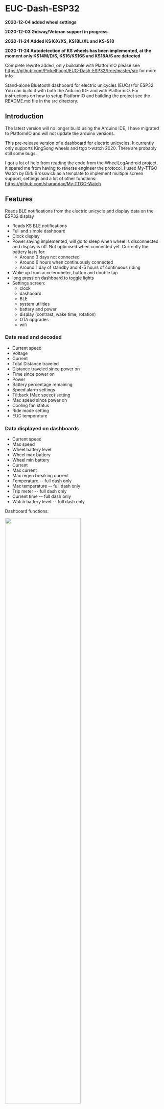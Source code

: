 # EUC-Dash-ESP32

**2020-12-04 added wheel settings**

**2020-12-03 Gotway/Veteran support in progress**

**2020-11-24 Added KS16X/XS, KS18L/XL and KS-S18**

**2020-11-24 Autodetection of KS wheels has been implemented, at the moment only KS14M/D/S, KS16/KS16S and KS18A/S are detected**


Complete rewrite added, only buildable with PlatformIO please see https://github.com/Pickelhaupt/EUC-Dash-ESP32/tree/master/src for more info

Stand-alone Bluetooth dashboard for electric unicycles (EUCs) for ESP32.
You can build it with both the Arduino IDE and with PlatformIO.
For instructions on how to setup PlatformIO and building the project see the README.md file in the src directory.

## Introduction
The latest version will no longer build using the Arduino IDE, I have migrated to PlatformIO and will not update the arduino versions.

This pre-release version of a dashboard for electric unicycles. It currently only supports KingSong wheels and ttgo t-watch 2020. There are probably still some bugs. 

I got a lot of help from reading the code from the WheelLogAndroid project, it spared me from having to reverse engineer the protocol.
I used My-TTGO-Watch by Dirk Brosswick as a template to implement multiple screen support, settings and a lot of other functions:
https://github.com/sharandac/My-TTGO-Watch


## Features
Reads BLE notifications from the electric unicycle and display data on the ESP32 display
- Reads KS BLE notifications
- Full and simple dashboard
- Clock display
- Power saving implemented, will go to sleep when wheel is disconnected and display is off. Not optimised when connected yet. Currently the battery lasts for:
  - Around 3 days not connected
  - Around 6 hours when continuously connected
  - Around 1 day of standby and 4-5 hours of continuous riding
- Wake up from accelerometer, button and double tap
- long press on dashboard to toggle lights
- Settings screen:
  - clock
  - dashboard
  - BLE
  - system utilities
  - battery and power
  - display (contrast, wake time, rotation)
  - OTA upgrades
  - wifi

### Data read and decoded
- Current speed
- Voltage
- Current
- Total Distance traveled
- Distance traveled since power on
- Time since power on
- Power
- Battery percentage remaining
- Speed alarm settings
- Tiltback (Max speed) setting
- Max speed since power on
- Cooling fan status
- Ride mode setting
- EUC temperature
### Data displayed on dashboards
- Current speed 
- Max speed
- Wheel battery level
- Wheel max battery
- Wheel min battery
- Current
- Max current
- Max regen breaking current
- Temperature -- full dash only
- Max temperature -- full dash only
- Trip meter -- full dash only
- Current time -- full dash only
- Watch battery level -- full dash only

Dashboard functions:
<div> 
<img src="https://github.com/Pickelhaupt/EUC-Dash-ESP32/raw/master/Images/dashboards-s.png" width="70%" align="center"/>
</div>

Dashboard alerts:
<div> 
<img src="https://github.com/Pickelhaupt/EUC-Dash-ESP32/raw/master/Images/alerts-note-s.png" width="60%" align="center"/>
</div>

### Other screens
- Time and date screen
- Settings screen
- trip info screen
- wheel info screen

Screen layout:
<div> 
<img src="https://github.com/Pickelhaupt/EUC-Dash-ESP32/raw/master/Images/maintile-s.png" width="80%" align="center"/>
</div>

Map of all settings screens:
<div> 
<img src="https://github.com/Pickelhaupt/EUC-Dash-ESP32/raw/master/Images/settingsmanual2s.png" width="100%" align="center"/>
</div>

### Supported Models
Only supports Kingsong wheels at the moment. it autodetects the following models:
- KS14M/D/S
- KS16/KS16/S/X/XS
- KS18A/S/L/XL
- KS-S18

Gotway support is being actively worked on.
## Screenshots
Some new screenshots, colours are a bit off though
<div> 
  <img src="https://github.com/Pickelhaupt/EUC-Dash-ESP32/raw/master/Images/20201114_005122-fix_proc.jpg" width="20%" align="left"/>
  <img src="https://github.com/Pickelhaupt/EUC-Dash-ESP32/raw/master/Images/20201114_005212-fix_proc.jpg" width="20%" align="center"/>
  <img src="https://github.com/Pickelhaupt/EUC-Dash-ESP32/raw/master/Images/20201114_005143-fix_proc.jpg" width="20%" align="left"/>
  
  <img src="https://github.com/Pickelhaupt/EUC-Dash-ESP32/raw/master/Images/20201114_005231-fix_proc.jpg" width="20%" align="center"/>
</div>

## Dependencies
### Required libraries:
Libraries are downloaded automatically by PlatformIO when compiling for the first time.
- TTGO T-Watch Library; modified version with LVGL 7.6
- AsyncTCP@>=1.1.1
- ArduinoJson@>=6.15.2
- PubSubClient@>=2.8

## Bugs and issues
- I have not verified if the http upgrade feature works, also the published firmware is out of date.

## Todo
- Support for more wheel brands (Gotway/Veteran, Inmotion, Ninebot planned)
- Autodetection of wheel make and model --done, only detects KS at this time

## Building the project
Requires PlatformIO and driver for the USB chip in the t-watch. for more info see: 
https://github.com/Pickelhaupt/EUC-Dash-ESP32/tree/master/src
## Connecting to the wheel
It should connect automatically when it finds a compatible wheel when the screen is on, it will not connect when screen is off as the device is in sleep mode. However there is currently no function implemented to make it possible to choose what wheel it will connect to of there are more than one compatible wheel in range, it will simply connect to the first one it finds. Also it will not autodetect the wheel model. Edit the wheelmodel string in Kingsong.cpp (initks function at the bottom of the file)
